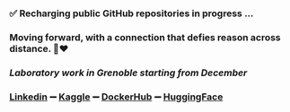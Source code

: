 ### ✅ Recharging public GitHub repositories in progress ...

### Moving forward, with a connection that defies reason across distance. 🤔❤️
### *Laboratory work in Grenoble starting from December*

### [Linkedin](https://www.linkedin.com/in/yanncauchepin) ➖ [Kaggle](https://www.kaggle.com/yanncauchepin) ➖ [DockerHub](https://hub.docker.com/repositories/yanncauchepin) ➖ [HuggingFace](https://huggingface.co/yanncauchepin)
